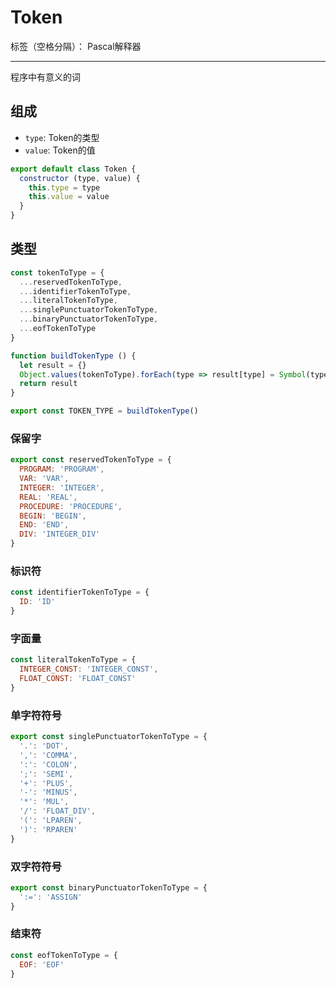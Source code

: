 # Token

标签（空格分隔）： Pascal解释器

---

程序中有意义的词

## 组成

* `type`: Token的类型
* `value`: Token的值

```javascript
export default class Token {
  constructor (type, value) {
    this.type = type
    this.value = value
  }
}
```

## 类型

```javascript
const tokenToType = {
  ...reservedTokenToType,
  ...identifierTokenToType,
  ...literalTokenToType,
  ...singlePunctuatorTokenToType,
  ...binaryPunctuatorTokenToType,
  ...eofTokenToType
}

function buildTokenType () {
  let result = {}
  Object.values(tokenToType).forEach(type => result[type] = Symbol(type))
  return result
}

export const TOKEN_TYPE = buildTokenType()
```

### 保留字

```javascript
export const reservedTokenToType = {
  PROGRAM: 'PROGRAM',
  VAR: 'VAR',
  INTEGER: 'INTEGER',
  REAL: 'REAL',
  PROCEDURE: 'PROCEDURE',
  BEGIN: 'BEGIN',
  END: 'END',
  DIV: 'INTEGER_DIV'
}
```

### 标识符

```javascript
const identifierTokenToType = {
  ID: 'ID'
}
```

### 字面量

```javascript
const literalTokenToType = {
  INTEGER_CONST: 'INTEGER_CONST',
  FLOAT_CONST: 'FLOAT_CONST'
}
```

### 单字符符号

```javascript
export const singlePunctuatorTokenToType = {
  '.': 'DOT',
  ',': 'COMMA',
  ':': 'COLON',
  ';': 'SEMI',
  '+': 'PLUS',
  '-': 'MINUS',
  '*': 'MUL',
  '/': 'FLOAT_DIV',
  '(': 'LPAREN',
  ')': 'RPAREN'
}
```

### 双字符符号

```javascript
export const binaryPunctuatorTokenToType = {
  ':=': 'ASSIGN'
}
```

### 结束符

```javascript
const eofTokenToType = {
  EOF: 'EOF'
}
```
